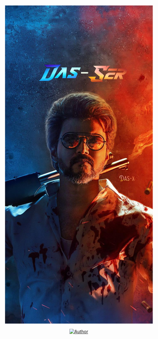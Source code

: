 <div align="center">

 </a>
</p>
<div align="center">
  <p align="center">
<img src=./Das-x5.png>
</p>
  <p align="center">
<a href="https://github.com/Das-x5"><img title="Author" src="https://img.shields.io/badge/Author-Das-x5?color=blue&style=for-the-badge&logo=whatsapp"></a>
<!---
Das-x5/Das-x5 is a ✨ special ✨ repository because its `README.md`.
--->
